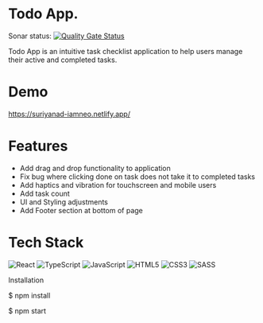 # Todo App.

Sonar status: [![Quality Gate Status](https://sonarcloud.io/api/project_badges/measure?project=Suriyanad_To-do-app&metric=alert_status)](https://sonarcloud.io/summary/new_code?id=Suriyanad_To-do-app)

Todo App is an intuitive task checklist application to help users manage their active and completed tasks.

# Demo

https://suriyanad-iamneo.netlify.app/



# Features

- Add drag and drop functionality to application
- Fix bug where clicking done on task does not take it to completed tasks
- Add haptics and vibration for touchscreen and mobile users
- Add task count
- UI and Styling adjustments
- Add Footer section at bottom of page

# Tech Stack

![React](https://img.shields.io/badge/react-%2320232a.svg?style=for-the-badge&logo=react&logoColor=%2361DAFB)
![TypeScript](https://img.shields.io/badge/TypeScript-007ACC?style=for-the-badge&logo=typescript&logoColor=white)
![JavaScript](https://img.shields.io/badge/javascript-%23323330.svg?style=for-the-badge&logo=javascript&logoColor=%23F7DF1E)
![HTML5](https://img.shields.io/badge/html5-%23E34F26.svg?style=for-the-badge&logo=html5&logoColor=white)
![CSS3](https://img.shields.io/badge/CSS3-1572B6?style=for-the-badge&logo=css3&logoColor=white)
![SASS](https://img.shields.io/badge/SASS-hotpink.svg?style=for-the-badge&logo=SASS&logoColor=white)

Installation

$ npm install

$ npm start




